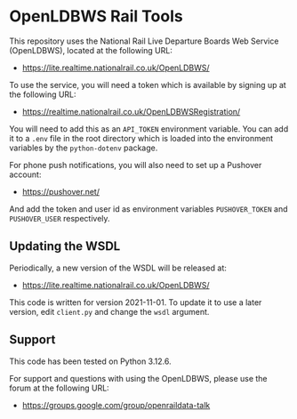 OpenLDBWS Rail Tools
========================

This repository uses the National Rail Live
Departure Boards Web Service (OpenLDBWS), located at the following URL:
* https://lite.realtime.nationalrail.co.uk/OpenLDBWS/

To use the service, you will need a token which is available by
signing up at the following URL:
* https://realtime.nationalrail.co.uk/OpenLDBWSRegistration/

You will need to add this as an `API_TOKEN` environment variable. You can add it to
a `.env` file in the root directory which is loaded into the environment variables
by the `python-dotenv` package.

For phone push notifications, you will also need to set up a Pushover account:
* https://pushover.net/

And add the token and user id as environment variables `PUSHOVER_TOKEN` and 
`PUSHOVER_USER` respectively.

Updating the WSDL
-----------------

Periodically, a new version of the WSDL will be released at:

* https://lite.realtime.nationalrail.co.uk/OpenLDBWS/

This code is written for version 2021-11-01.  To update it to use a
later version, edit `client.py` and change the `wsdl` argument.  

Support
-------

This code has been tested on Python 3.12.6.

For support and questions with using the OpenLDBWS, please use the
forum at the following URL:
 
 * https://groups.google.com/group/openraildata-talk